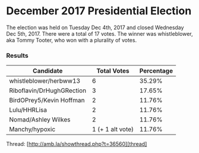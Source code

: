 # December 2017 Presidential Election

The election was held on Tuesday Dec 4th, 2017 and closed Wednesday Dec 5th, 2017. There were a total of 17 votes. The winner was whistleblower, aka Tommy Tooter, who won with a plurality of votes. 

### Results
| Candidate  | Total Votes | Percentage |
| - | - | - |
| whistleblower/herbww13  | 6 | 35.29% |
| Riboflavin/DrHughGRection  | 3 | 17.65% |
| BirdOPrey5/Kevin Hoffman  | 2 | 11.76% |
| Lulu/HHRLisa  | 2 | 11.76% |
| Nomad/Ashley Wilkes  | 2 | 11.76% |
| Manchy/hypoxic  | 1 (+ 1 alt vote) | 11.76% |

Thread: [http://amb.la/showthread.php?t=36560][thread]

[thread]: http://amb.la/showthread.php?t=36560
